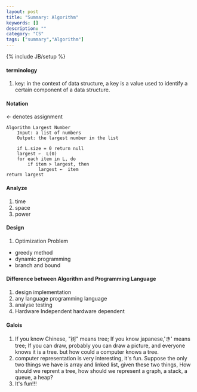 ```yaml
---
layout: post
title: "Summary: Algorithm"
keywords: []
description: ""
category: "CS"
tags: ["summary","Algorithm"]
---
```

{% include JB/setup %}

#### terminology
1. key: in the context of data structure, a key is a value used to identify a
   certain component of a data structure.


#### Notation
$\leftarrow$ denotes assignment

```code
Algorithm Largest Number
    Input: a list of numbers
    Output: the largest number in the list

    if L.size = 0 return null
    largest ←  L(0)
    for each item in L, do
        if item > largest, then
            largest ←  item
return largest
```

#### Analyze
1. time 
2. space
3. power


#### Design
1. Optimization Problem
- greedy method
- dynamic programming
- branch and bound



#### Difference between Algorithm and Programming Language
1. design        implementation
2. any language  programming language
3. analyse       testing
4. Hardware Independent   hardware dependent

#### Galois
1. If you know Chinese, "树" means tree; If you know japanese,'き' means tree;
   If you can draw, probably you can draw a picture, and everyone knows it is a tree.
   but how could a computer knows a tree.
2. computer representation is very interesting, it's fun. Suppose the only two
   things we have is array and linked list, given these two things, How should
   we reprent a tree, how should we represent a graph, a stack, a queue, a heap?  
3. It's fun!!!



